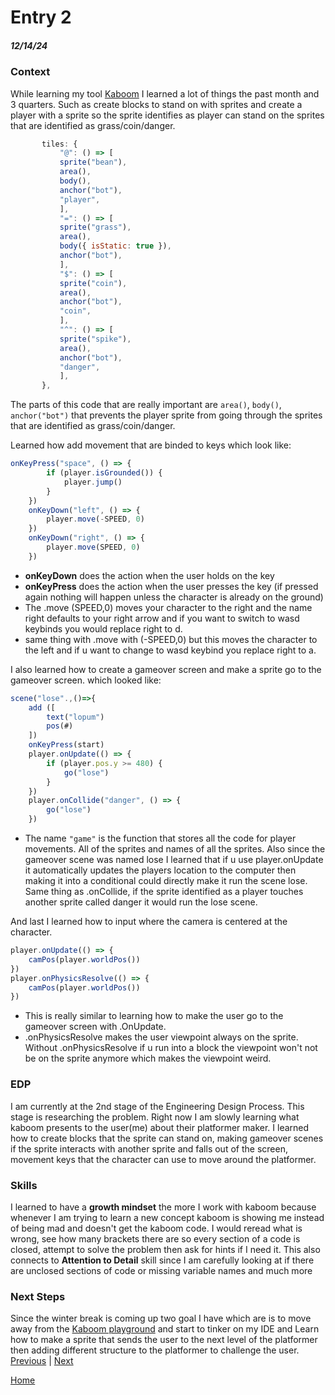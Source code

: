 # Entry 2
##### 12/14/24

### Context
While learning my tool [Kaboom](https://kaboomjs.com) I learned a lot of things the past month and 3 quarters. Such as create blocks to stand on with sprites and create a player with a sprite so the sprite identifies as player can stand on the sprites that are identified as grass/coin/danger.
 ```js
        tiles: {
            "@": () => [
            sprite("bean"),
            area(),
            body(),
            anchor("bot"),
            "player",
            ],
            "=": () => [
            sprite("grass"),
            area(),
            body({ isStatic: true }),
            anchor("bot"),
            ],
            "$": () => [
            sprite("coin"),
            area(),
            anchor("bot"),
            "coin",
            ],
            "^": () => [
            sprite("spike"),
            area(),
            anchor("bot"),
            "danger",
            ],
        },
```
The parts of this code that are really important are `area()`, `body()`, `anchor("bot")` that prevents the player sprite from going through the sprites that are identified as grass/coin/danger.

Learned how add movement that are binded to keys which look like:
``` js
onKeyPress("space", () => {
        if (player.isGrounded()) {
            player.jump()
        }
    })
    onKeyDown("left", () => {
        player.move(-SPEED, 0)
    })
    onKeyDown("right", () => {
        player.move(SPEED, 0)
    })
```
* __onKeyDown__ does the action when the user holds on the key 
 * __onKeyPress__ does the action when the user presses the key (if pressed again nothing will happen unless the character is already on the ground)
* The .move (SPEED,0) moves your character to the right and the name right defaults to your right arrow and if you want to switch to wasd keybinds you would replace right to d.
* same thing with .move with (-SPEED,0) but this moves the character to the left and if u want to change to wasd keybind you replace right to a.


I also learned how to create a gameover screen and make a sprite go to the gameover screen. which looked like:
```js
scene("lose".,()=>{
    add ([
        text("lopum")
        pos(#)
    ])
    onKeyPress(start)
    player.onUpdate(() => {
        if (player.pos.y >= 480) {
            go("lose")
        }
    })
    player.onCollide("danger", () => {
        go("lose")
    })
```
* The name `"game"` is the function that stores all the code for player movements. All of the sprites and names of all the sprites. Also since the gameover scene was named lose I learned that if u use player.onUpdate it automatically updates the players location to the computer then making it into a conditional could directly make it run the scene lose. Same thing as .onCollide, if the sprite identified as a player touches another sprite called danger it would run the lose scene.


And last I learned how to input where the camera is centered at the character.
``` js
player.onUpdate(() => {
    camPos(player.worldPos())
})
player.onPhysicsResolve(() => {
    camPos(player.worldPos())
})
```
* This is really similar to learning how to make the user go to the gameover screen with .OnUpdate.
* .onPhysicsResolve makes the user viewpoint always on the sprite. Without .onPhysicsResolve if u run into a block the viewpoint won't not be on the sprite anymore which makes the viewpoint weird.
### EDP
I am currently at the 2nd stage of the Engineering Design Process. This stage is researching the problem. Right now I am slowly learning what kaboom presents to the user(me) about their platformer maker. I learned how to create blocks that the sprite can stand on, making gameover scenes if the sprite interacts with another sprite and falls out of the screen, movement keys that the character can use to move around the platformer.
### Skills
I learned to have a __growth mindset__ the more I work with kaboom because whenever I am trying to learn a new concept kaboom is showing me instead of being mad and doesn't get the kaboom code. I would reread what is wrong, see how many brackets there are so every section of a code is closed, attempt to solve the problem then ask for hints if I need it. This also connects to  __Attention to Detail__ skill since I am carefully looking at if there are unclosed sections of code or missing variable names and much more


### Next Steps
Since the winter break is coming up two goal I have which are is to move away from the [Kaboom playground](https://kaboomjs.com/play) and start to tinker on my IDE and Learn how to make a sprite that sends the user to the next level of the platformer then adding different structure to the platformer to challenge the user.
[Previous](entry01.md) | [Next](entry03.md)

[Home](../README.md)
